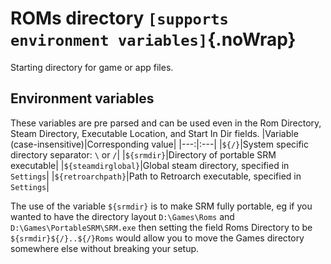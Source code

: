 # ROMs directory `[supports environment variables]`{.noWrap}

Starting directory for game or app files.

## Environment variables
These variables are pre parsed and can be used even in the Rom Directory, Steam Directory, Executable Location, and Start In Dir fields.
|Variable (case-insensitive)|Corresponding value|
|---:|:---|
|`${/}`|System specific directory separator: `\` or `/`|
|`${srmdir}`|Directory of portable SRM executable|
|`${steamdirglobal}`|Global steam directory, specified in `Settings`|
|`${retroarchpath}`|Path to Retroarch executable, specified in `Settings`|


The use of the variable `${srmdir}` is to make SRM fully portable, eg if you wanted to have the directory layout `D:\Games\Roms` and `D:\Games\PortableSRM\SRM.exe` then setting the field Roms Directory to be `${srmdir}${/}..${/}Roms` would allow you to move the Games directory somewhere else without breaking your setup.
